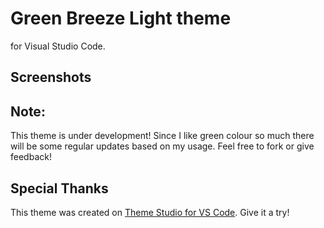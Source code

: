 # Green Breeze Light theme

for Visual Studio Code.

## Screenshots


## Note:

This theme is under development! Since I like green colour so much there will be some regular updates based on my usage.
Feel free to fork or give feedback!


## Special Thanks

This theme was created on [Theme Studio for VS Code](https://themes.vscode.one/). Give it a try!